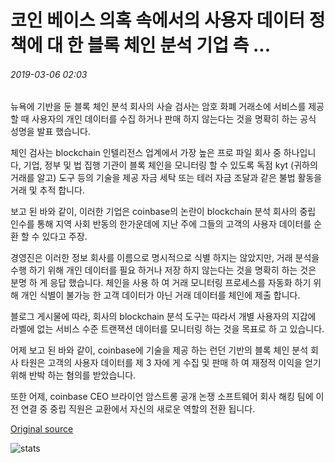 # 코인 베이스 의혹 속에서의 사용자 데이터 정책에 대 한 블록 체인 분석 기업 측 ...

###### 2019-03-06 02:03

뉴욕에 기반을 둔 블록 체인 분석 회사의 사슬 검사는 암호 화폐 거래소에 서비스를 제공 할 때 사용자의 개인 데이터를 수집 하거나 판매 하지 않는다는 것을 명확히 하는 공식 성명을 발표 했습니다.

체인 검사는 blockchain 인텔리전스 업계에서 가장 높은 프로 파일 회사 중 하나입니다, 기업, 정부 및 법 집행 기관이 블록 체인을 모니터링 할 수 있도록 독점 kyt (귀하의 거래를 알고) 도구 등의 기술을 제공 자금 세탁 또는 테러 자금 조달과 같은 불법 활동을 거래 및 추적 합니다.

보고 된 바와 같이, 이러한 기업은 coinbase의 논란이 blockchain 분석 회사의 중립 인수를 통해 지역 사회 반동의 한가운데에 지난 주에 그들의 고객의 사용자 데이터를 순환 할 수 있다고 주장.

경영진은 이러한 정보 회사를 이름으로 명시적으로 식별 하지는 않았지만, 거래 분석을 수행 하기 위해 개인 데이터를 필요 하거나 저장 하지 않는다는 것을 명확히 하는 것은 분명 하 게 응답 했습니다. 체인을 사용 하 여 거래 모니터링 프로세스를 자동화 하기 위해 개인 식별이 불가능 한 고객 데이터가 아닌 거래 데이터를 체인에 제출 합니다.

블로그 게시물에 따라, 회사의 blockchain 분석 도구는 따라서 개별 사용자의 지갑에 라벨에 없는 서비스 수준 트랜잭션 데이터를 모니터링 하는 것을 목표로 하 고 있습니다.

어제 보고 된 바와 같이, coinbase에 기술을 제공 하는 런던 기반의 블록 체인 분석 회사 타원은 고객의 사용자 데이터를 제 3 자에 게 수집 및 판매 하 여 재정적 이익을 얻기 위해 반박 하는 혐의를 받았습니다.

또한 어제, coinbase CEO 브라이언 암스트롱 공개 논쟁 소프트웨어 회사 해킹 팀에 이전 연결 중 중립 직원은 교환에서 자신의 새로운 역할의 전환 됩니다.

[Original source](https://cointelegraph.com/news/blockchain-analytics-firm-chainalysis-outlines-user-data-policy-amid-coinbase-allegations)

![stats](https://c.statcounter.com/11760860/0/a89fa40b/1/ "stats")